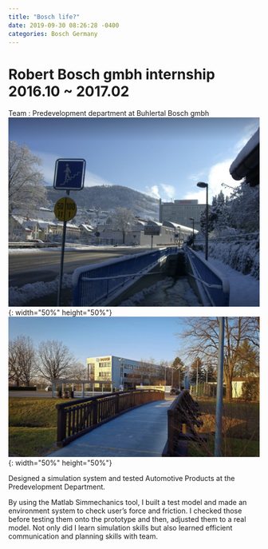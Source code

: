 ```yaml
---
title: "Bosch life?"
date: 2019-09-30 08:26:28 -0400
categories: Bosch Germany
---
```

# Robert Bosch gmbh internship 2016.10 ~ 2017.02

Team : Predevelopment department at Buhlertal Bosch gmbh
![title](/photos/Bosch1.png){: width="50%" height="50%"}
![title](/photos/Bosch2.png){: width="50%" height="50%"}

Designed a simulation system and tested Automotive Products at the Predevelopment Department.

By using the Matlab Simmechanics tool, I built a test model and made an environment system to check user’s force and friction. I checked those before testing them onto the prototype and then, adjusted them to a real model. Not only did I learn simulation skills but also learned efficient communication and planning skills with team.

